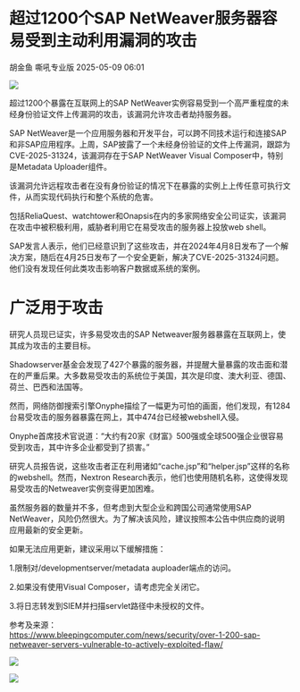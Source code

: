 #  超过1200个SAP NetWeaver服务器容易受到主动利用漏洞的攻击   
胡金鱼  嘶吼专业版   2025-05-09 06:01  
  
![](https://mmbiz.qpic.cn/mmbiz_gif/wpkib3J60o297rwgIksvLibPOwR24tqI8dGRUah80YoBLjTBJgws2n0ibdvfvv3CCm0MIOHTAgKicmOB4UHUJ1hH5g/640?wx_fmt=gif "")  
  
超过1200个暴露在互联网上的SAP NetWeaver实例容易受到一个高严重程度的未经身份验证文件上传漏洞的攻击，该漏洞允许攻击者劫持服务器。  
  
SAP NetWeaver是一个应用服务器和开发平台，可以跨不同技术运行和连接SAP和非SAP应用程序。上周，SAP披露了一个未经身份验证的文件上传漏洞，跟踪为CVE-2025-31324，该漏洞存在于SAP NetWeaver Visual Composer中，特别是Metadata Uploader组件。  
  
该漏洞允许远程攻击者在没有身份验证的情况下在暴露的实例上上传任意可执行文件，从而实现代码执行和整个系统的危害。  
  
包括ReliaQuest、watchtower和Onapsis在内的多家网络安全公司证实，该漏洞在攻击中被积极利用，威胁者利用它在易受攻击的服务器上投放web shell。  
  
SAP发言人表示，他们已经意识到了这些攻击，并在2024年4月8日发布了一个解决方案，随后在4月25日发布了一个安全更新，解决了CVE-2025-31324问题。他们没有发现任何此类攻击影响客户数据或系统的案例。  
# 广泛用于攻击  
  
研究人员现已证实，许多易受攻击的SAP Netweaver服务器暴露在互联网上，使其成为攻击的主要目标。  
  
Shadowserver基金会发现了427个暴露的服务器，并提醒大量暴露的攻击面和潜在的严重后果。大多数易受攻击的系统位于美国，其次是印度、澳大利亚、德国、荷兰、巴西和法国等。  
  
然而，网络防御搜索引擎Onyphe描绘了一幅更为可怕的画面，他们发现，有1284台易受攻击的服务器暴露在网上，其中474台已经被webshell入侵。  
  
Onyphe首席技术官说道：“大约有20家《财富》500强或全球500强企业很容易受到攻击，其中许多企业都受到了损害。”  
  
研究人员报告说，这些攻击者正在利用诸如“cache.jsp”和“helper.jsp”这样的名称的webshell。然而，Nextron Research表示，他们也使用随机名称，这使得发现易受攻击的Netweaver实例变得更加困难。  
  
虽然服务器的数量并不多，但考虑到大型企业和跨国公司通常使用SAP NetWeaver，风险仍然很大。为了解决该风险，建议按照本公告中供应商的说明应用最新的安全更新。  
  
如果无法应用更新，建议采用以下缓解措施：  
  
1.限制对/developmentserver/metadata auploader端点的访问。  
  
2.如果没有使用Visual Composer，请考虑完全关闭它。  
  
3.将日志转发到SIEM并扫描servlet路径中未授权的文件。  
  
参考及来源：  
https://www.bleepingcomputer.com/news/security/over-1-200-sap-netweaver-servers-vulnerable-to-actively-exploited-flaw/  
  
![](https://mmbiz.qpic.cn/sz_mmbiz_png/wpkib3J60o28KibK9dreBuJribK5OBv2S3YJsllzSS2OSfmEspVib96GiaPNGNCWD9203nAia4rglj5yRciaPDSzCFmJw/640?wx_fmt=png&from=appmsg "")  
  
![](https://mmbiz.qpic.cn/sz_mmbiz_png/wpkib3J60o28KibK9dreBuJribK5OBv2S3YoBTfyd4vJ38iawwmKTX6iaatjSict8CDr13enFkta7icAick5VQiar2dHFsA/640?wx_fmt=png&from=appmsg "")  
  
  
